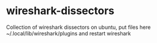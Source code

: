 # wireshark-dissectors
Collection of wireshark dissectors
on ubuntu, put files here ~/.local/lib/wireshark/plugins and restart wireshark
